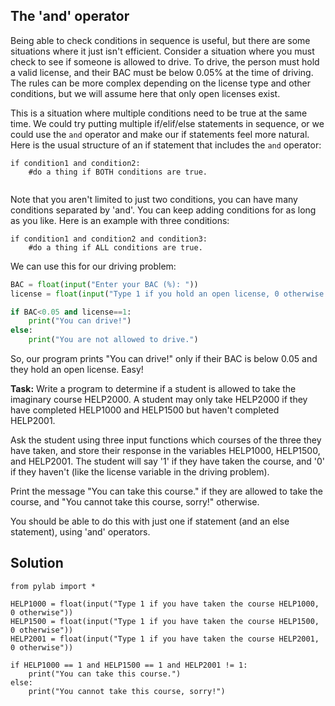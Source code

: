 ## The 'and' operator

Being able to check conditions in sequence is useful, but there are some situations where it just isn't efficient. Consider a situation where you must check to see if someone is allowed to drive. To drive, the person must hold a valid license, and their BAC must be below 0.05% at the time of driving. The rules can be more complex depending on the license type and other conditions, but we will assume here that only open licenses exist. 

This is a situation where multiple conditions need to be true at the same time. We could try putting multiple if/elif/else statements in sequence, or we could use the `and` operator and make our if statements feel more natural. Here is the usual structure of an if statement that includes the `and` operator:

```
if condition1 and condition2:
    #do a thing if BOTH conditions are true.
    
```

Note that you aren't limited to just two conditions, you can have many conditions separated by 'and'. You can keep adding conditions for as long as you like. Here is an example with three conditions:

```
if condition1 and condition2 and condition3:
    #do a thing if ALL conditions are true.
```

We can use this for our driving problem:

```python
BAC = float(input("Enter your BAC (%): "))
license = float(input("Type 1 if you hold an open license, 0 otherwise: "))

if BAC<0.05 and license==1:
    print("You can drive!")
else:
    print("You are not allowed to drive.")
```

So, our program prints "You can drive!" only if their BAC is below 0.05 and they hold an open license. Easy!

**Task:** Write a program to determine if a student is allowed to take the imaginary course HELP2000. A student may only take HELP2000 if they have completed HELP1000 and HELP1500 but haven't completed HELP2001. 

Ask the student using three input functions which courses of the three they have taken, and store their response in the variables HELP1000, HELP1500, and HELP2001. The student will say '1' if they have taken the course, and '0' if they haven't (like the license variable in the driving problem).

Print the message "You can take this course." if they are allowed to take the course, and "You cannot take this course, sorry!" otherwise. 

You should be able to do this with just one if statement (and an else statement), using 'and' operators.

## Solution

````
from pylab import *

HELP1000 = float(input("Type 1 if you have taken the course HELP1000, 0 otherwise"))
HELP1500 = float(input("Type 1 if you have taken the course HELP1500, 0 otherwise"))
HELP2001 = float(input("Type 1 if you have taken the course HELP2001, 0 otherwise"))

if HELP1000 == 1 and HELP1500 == 1 and HELP2001 != 1:
    print("You can take this course.")
else:
    print("You cannot take this course, sorry!")
````

